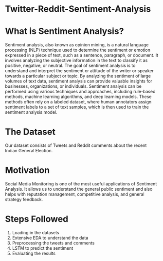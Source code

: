 # Twitter-Reddit-Sentiment-Analysis

# What is Sentiment Analysis?
Sentiment analysis, also known as opinion mining, is a natural language processing (NLP) technique used to determine the sentiment or emotion expressed in a piece of text, such as a sentence, paragraph, or document. It involves analyzing the subjective information in the text to classify it as positive, negative, or neutral.
The goal of sentiment analysis is to understand and interpret the sentiment or attitude of the writer or speaker towards a particular subject or topic. By analyzing the sentiment of large volumes of text data, sentiment analysis can provide valuable insights for businesses, organizations, or individuals.
Sentiment analysis can be performed using various techniques and approaches, including rule-based methods, machine learning algorithms, and deep learning models. These methods often rely on a labeled dataset, where human annotators assign sentiment labels to a set of text samples, which is then used to train the sentiment analysis model.

# The Dataset
Our dataset consists of Tweets and Reddit comments about the recent Indian General Election.

# Motivation
Social Media Monitoring is one of the most useful applications of Sentiment Analysis. It allows us to understand the general public sentiment and also helps with reputation management, competitive analysis, and general strategy feedback.

# Steps Followed
1. Loading in the datasets
2. Extensive EDA to understand the data
3. Preprocessing the tweets and comments
4. LSTM to predict the sentiment
5. Evaluating the results
